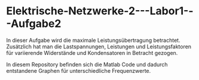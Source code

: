 # Elektrische-Netzwerke-2---Labor1---Aufgabe2

In dieser Aufgabe wird die maximale Leistungsübertragung betrachtet. Zusätzlich hat man die Lastspannungen, Leistungen und Leistungsfaktoren für variierende Widerstände und Kondensatoren in Betracht gezogen.

In diesem Repository befinden sich die Matlab Code und dadurch entstandene Graphen für unterschiedliche Frequenzwerte.
